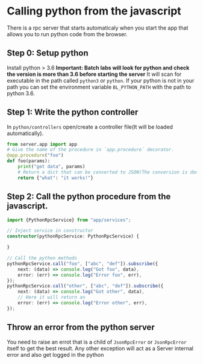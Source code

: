 # Calling python from the javascript

There is a rpc server that starts automaticaly when you start the app that allows you to run python code from the browser.

## Step 0: Setup python
Install python > 3.6 **Important: Batch labs will look for python and check the version is more than 3.6 before starting the server**
It will scan for executable in the path called `python3` or `python`. If your python is not in your path you can set the environment variable `BL_PYTHON_PATH` with the path to python 3.6.

## Step 1: Write the python controller
In `python/controllers` open/create a controller file(It will be loaded automatically).

```python
from server.app import app
# Give the name of the procedure in `app.procedure` decorator.
@app.procedure("foo")
def foo(params):
    print("got data", params)
    # Return a dict that can be converted to JSON(The conversion is done automatically)
    return {"what": "it works!"}

```

## Step 2: Call the python procedure from the javascript.

```ts
import {PythonRpcService} from "app/services";

// Inject service in constructor
constructor(pythonRpcService: PythonRpcService) {

}

// Call the python methods
pythonRpcService.call("foo", ["abc", "def"]).subscribe({
    next: (data) => console.log("Got foo", data),
    error: (err) => console.log("Error foo", err),
});
pythonRpcService.call("other", ["abc", "def"]).subscribe({
    next: (data) => console.log("Got other", data),
    // Here it will return an
    error: (err) => console.log("Error other", err),
});
```


## Throw an error from the python server

You need to raise an errot that is a child of `JsonRpcError` or `JsonRpcError` itself to get the best result.
Any other exception will act as a Server internal error and also get logged in the python
